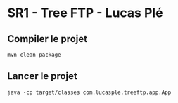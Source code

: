 # SR1 - Tree FTP - Lucas Plé

## Compiler le projet 
```
mvn clean package
```

## Lancer le projet 
```
java -cp target/classes com.lucasple.treeftp.app.App
```